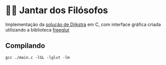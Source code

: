 # 🧔🍲 Jantar dos Filósofos

Implementação da [solução de Djikstra](https://en.wikipedia.org/wiki/Dining_philosophers_problem#Dijkstra's_solution) em C, com interface gráfica criada utilizando a biblioteca [freeglut](https://github.com/freeglut/freeglut)

## Compilando

    gcc ./main.c -lGL -lglut -lm

